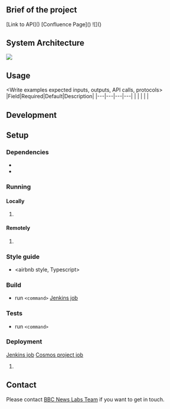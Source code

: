 # <Project Name>

## Brief of the project
<description>
[Link to API]()
[Confluence Page](<link to confluence page>)
![](<Screenshot of UI>)
 
## System Architecture
![](<Overview of system architecture>)
<High level overview of system architecture>
 
## Usage
<Write examples expected inputs, outputs, API calls, protocols>
|Field|Required|Default|Description|
|---|---|---|---|
|   |   |   |   |
 
## Development
 
## Setup
### Dependencies
* <react>
*
 
<Describe your stack>
 
### Running
#### Locally
1. <Steps to run locally in development mode>
 
#### Remotely
1. <Steps to run remotely>
 
### Style guide
* <airbnb style, Typescript>
 
### Build
* run `<command>`
[Jenkins job]()
 
### Tests
* run `<command>`
 
### Deployment
[Jenkins job]()
[Cosmos project job]()
1. <Steps to deployment>
 
## Contact
Please contact [BBC News Labs Team](***REMOVED***) if you want to get in touch.
